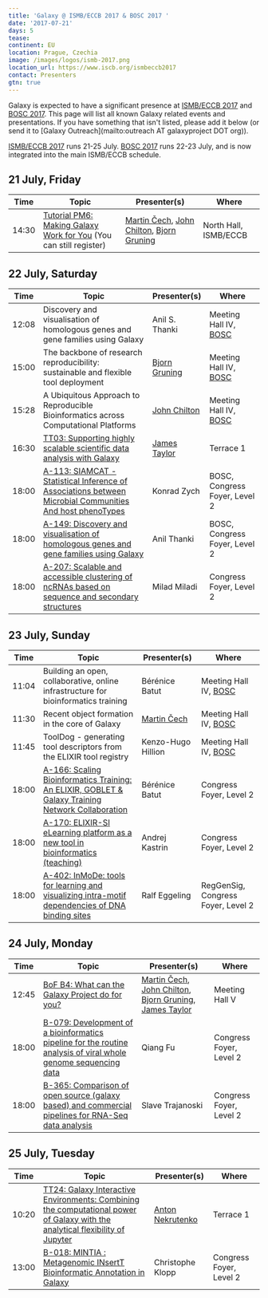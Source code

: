 ```yaml
---
title: 'Galaxy @ ISMB/ECCB 2017 & BOSC 2017 '
date: '2017-07-21'
days: 5
tease: 
continent: EU
location: Prague, Czechia
image: /images/logos/ismb-2017.png
location_url: https://www.iscb.org/ismbeccb2017
contact: Presenters
gtn: true
---
```


Galaxy is expected to have a significant presence at [ISMB/ECCB 2017](https://www.iscb.org/ismbeccb2017) and [BOSC 2017](https://www.open-bio.org/wiki/BOSC_2017). This page will list all known Galaxy related events and presentations. If you have something that isn't listed, please add it below (or send it to [Galaxy Outreach](mailto:outreach AT galaxyproject DOT org)).


[ISMB/ECCB 2017](https://www.iscb.org/ismbeccb2017) runs 21-25 July.  [BOSC 2017](https://www.open-bio.org/wiki/BOSC_2017) runs 22-23 July, and is now integrated into the main ISMB/ECCB schedule.

## 21 July, Friday

| Time | Topic | Presenter(s) | Where |
| ---- | ---- | ---- | ---- |
| 14:30 | [Tutorial PM6: Making Galaxy Work for You](https://www.iscb.org/ismbeccb2017-program/tutorials#p6) (You can still register) | [Martin Čech](/src/people/marten/index.md), [John Chilton](/src/people/john-chilton/index.md), [Bjorn Gruning](/src/people/bjoern-gruening/index.md) | North Hall, ISMB/ECCB |


## 22 July, Saturday

| Time | Topic | Presenter(s) | Where |
| ---- | ---- | ---- | ---- |
| 12:08 | Discovery and visualisation of homologous genes and gene families using Galaxy | Anil S. Thanki | Meeting Hall IV, [BOSC](https://www.open-bio.org/w/index.php?title=BOSC_2017_Schedule) |
| 15:00 | The backbone of research reproducibility: sustainable and flexible tool deployment | [Bjorn Gruning](/src/people/bjoern-gruening/index.md) |  Meeting Hall IV, [BOSC](https://www.open-bio.org/w/index.php?title=BOSC_2017_Schedule) |
| 15:28 | A Ubiquitous Approach to Reproducible Bioinformatics across Computational Platforms | [John Chilton](/src/people/john-chilton/index.md) | Meeting Hall IV, [BOSC](https://www.open-bio.org/w/index.php?title=BOSC_2017_Schedule) |
| 16:30 | [TT03: Supporting highly scalable scientific data analysis with Galaxy](https://www.iscb.org/cms_addon/conferences/ismbeccb2017/technologytrack.php) | [James Taylor](/src/people/james-taylor/index.md) | Terrace 1 |
| 18:00 | [A-113: SIAMCAT - Statistical Inference of Associations between Microbial Communities And host phenoTypes](https://www.iscb.org/cms_addon/conferences/ismbeccb2017/posterlist.php?cat=B#A-113) | Konrad Zych | BOSC, Congress Foyer, Level 2 |
| 18:00 | [A-149: Discovery and visualisation of homologous genes and gene families using Galaxy](https://www.iscb.org/cms_addon/conferences/ismbeccb2017/posterlist.php?cat=B#A-149) | Anil Thanki | BOSC, Congress Foyer, Level 2 |
| 18:00 | [A-207: Scalable and accessible clustering of ncRNAs based on sequence and secondary structures](https://www.iscb.org/cms_addon/conferences/ismbeccb2017/posterlist.php?cat=I#A-207) | Milad Miladi | Congress Foyer, Level 2 |


## 23 July, Sunday

| Time | Topic | Presenter(s) | Where |
| ---- | ---- | ---- | ---- |
| 11:04 | Building an open, collaborative, online infrastructure for bioinformatics training | Bérénice Batut | Meeting Hall IV, [BOSC](https://www.open-bio.org/w/index.php?title=BOSC_2017_Schedule) |
| 11:30 | Recent object formation in the core of Galaxy |  [Martin Čech](/src/people/marten/index.md) | Meeting Hall IV, [BOSC](https://www.open-bio.org/w/index.php?title=BOSC_2017_Schedule) |
| 11:45 | ToolDog - generating tool descriptors from the ELIXIR tool registry | Kenzo-Hugo Hillion | Meeting Hall IV, [BOSC](https://www.open-bio.org/w/index.php?title=BOSC_2017_Schedule) |
| 18:00 | [A-166: Scaling Bioinformatics Training: An ELIXIR, GOBLET & Galaxy Training Network Collaboration](https://www.iscb.org/cms_addon/conferences/ismbeccb2017/posterlist.php?cat=F#A-166) | Bérénice Batut | Congress Foyer, Level 2 |
| 18:00 | [A-170: ELIXIR-SI eLearning platform as a new tool in bioinformatics (teaching)](https://www.iscb.org/cms_addon/conferences/ismbeccb2017/posterlist.php?cat=F#A-170) | Andrej Kastrin | Congress Foyer, Level 2 |
| 18:00 | [A-402: InMoDe: tools for learning and visualizing intra-motif dependencies of DNA binding sites](https://www.iscb.org/cms_addon/conferences/ismbeccb2017/posterlist.php?cat=L#A-402) | Ralf Eggeling | RegGenSig, Congress Foyer, Level 2 |

## 24 July, Monday

| Time | Topic | Presenter(s) | Where |
| ---- | ---- | ---- | ---- |
| 12:45 | [BoF B4: What can the Galaxy Project do for you?](https://www.iscb.org/ismbeccb2017-program/ismbeccb2017-bof) | [Martin Čech](/src/people/marten/index.md), [John Chilton](/src/people/john-chilton/index.md), [Bjorn Gruning](/src/people/bjoern-gruening/index.md), [James Taylor](/src/people/james-taylor/index.md) | Meeting Hall V |
| 18:00 | [B-079: Development of a bioinformatics pipeline for the routine analysis of viral whole genome sequencing data](https://www.iscb.org/cms_addon/conferences/ismbeccb2017/posterlist.php?cat=H#B-079) | Qiang Fu | Congress Foyer, Level 2 |
| 18:00 | [B-365: Comparison of open source (galaxy based) and commercial pipelines for RNA-Seq data analysis](https://www.iscb.org/cms_addon/conferences/ismbeccb2017/posterlist.php?cat=P#B-365) | Slave Trajanoski | Congress Foyer, Level 2 |

## 25 July, Tuesday

| Time | Topic | Presenter(s) | Where |
| ---- | ---- | ---- | ---- |
| 10:20 | [TT24: Galaxy Interactive Environments: Combining the computational power of Galaxy with the analytical flexibility of Jupyter](https://www.iscb.org/cms_addon/conferences/ismbeccb2017/technologytrack.php) | [Anton Nekrutenko](/src/people/anton/index.md) | Terrace 1 |
| 13:00 | [B-018: MINTIA : Metagenomic INsertT Bioinformatic Annotation in Galaxy](https://www.iscb.org/cms_addon/conferences/ismbeccb2017/posterlist.php?cat=H#B-108) | Christophe Klopp | Congress Foyer, Level 2 |



